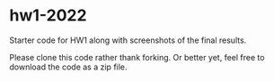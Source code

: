 # hw1-2022
Starter code for HW1 along with screenshots of the final results.

Please clone this code rather thank forking.  Or better yet, feel free to download the code as a zip file.
